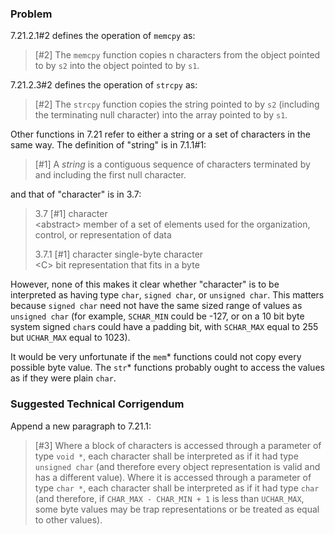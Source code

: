 ### Problem

7.21.2.1#2 defines the operation of `memcpy` as:

> \[#2] The `memcpy` function copies n characters from the object pointed to by
> `s2` into the object pointed to by `s1`.

7.21.2.3#2 defines the operation of `strcpy` as:

> \[#2] The `strcpy` function copies the string pointed to by `s2` (including the
> terminating null character) into the array pointed to by `s1`.

Other functions in 7.21 refer to either a string or a set of characters in the
same way. The definition of "string" is in 7.1.1#1:

> \[#1] A *string* is a contiguous sequence of characters terminated by and
> including the first null character.

and that of "character" is in 3.7:

> 3.7 \[#1] character  
> \<abstract\> member of a set of elements used for the organization, control, or
> representation of data
> 
> 3.7.1 \[#1] character single-byte character  
> \<C\> bit representation that fits in a byte

However, none of this makes it clear whether "character" is to be interpreted as
having type `char`, `signed char`, or `unsigned char`. This matters because
`signed char` need not have the same sized range of values as `unsigned char`
(for example, `SCHAR_MIN` could be -127, or on a 10 bit byte system signed
`char`s could have a padding bit, with `SCHAR_MAX` equal to 255 but `UCHAR_MAX`
equal to 1023).

It would be very unfortunate if the `mem`\* functions could not copy every
possible byte value. The `str`\* functions probably ought to access the values
as if they were plain `char`.

### Suggested Technical Corrigendum

Append a new paragraph to 7.21.1:

> \[#3] Where a block of characters is accessed through a parameter of type `void
> *`, each character shall be interpreted as if it had type `unsigned char` (and
> therefore every object representation is valid and has a different value). Where
> it is accessed through a parameter of type `char *`, each character shall be
> interpreted as if it had type `char` (and therefore, if `CHAR_MAX - CHAR_MIN +
> 1` is less than `UCHAR_MAX`, some byte values may be trap representations or be
> treated as equal to other values).
